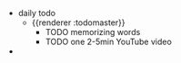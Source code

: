 - daily todo
	- {{renderer :todomaster}}
		- TODO memorizing words
		- TODO one 2-5min YouTube video
-